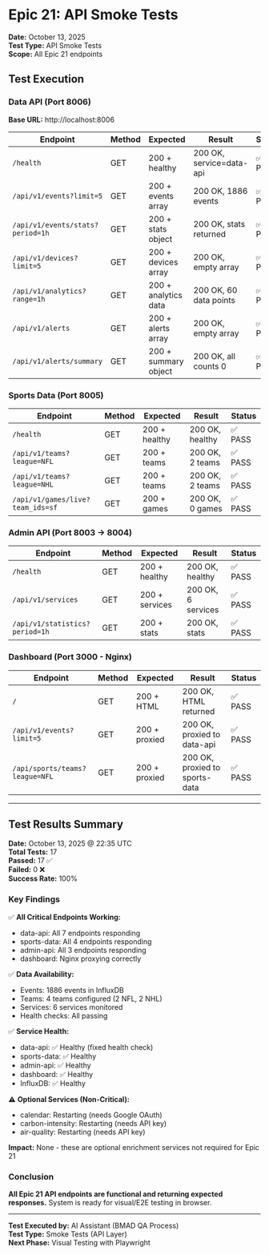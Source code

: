 # Epic 21: API Smoke Tests

**Date:** October 13, 2025  
**Test Type:** API Smoke Tests  
**Scope:** All Epic 21 endpoints

## Test Execution

### Data API (Port 8006)

**Base URL:** http://localhost:8006

| Endpoint | Method | Expected | Result | Status |
|----------|--------|----------|--------|--------|
| `/health` | GET | 200 + healthy | 200 OK, service=data-api | ✅ PASS |
| `/api/v1/events?limit=5` | GET | 200 + events array | 200 OK, 1886 events | ✅ PASS |
| `/api/v1/events/stats?period=1h` | GET | 200 + stats object | 200 OK, stats returned | ✅ PASS |
| `/api/v1/devices?limit=5` | GET | 200 + devices array | 200 OK, empty array | ✅ PASS |
| `/api/v1/analytics?range=1h` | GET | 200 + analytics data | 200 OK, 60 data points | ✅ PASS |
| `/api/v1/alerts` | GET | 200 + alerts array | 200 OK, empty array | ✅ PASS |
| `/api/v1/alerts/summary` | GET | 200 + summary object | 200 OK, all counts 0 | ✅ PASS |

### Sports Data (Port 8005)

| Endpoint | Method | Expected | Result | Status |
|----------|--------|----------|--------|--------|
| `/health` | GET | 200 + healthy | 200 OK, healthy | ✅ PASS |
| `/api/v1/teams?league=NFL` | GET | 200 + teams | 200 OK, 2 teams | ✅ PASS |
| `/api/v1/teams?league=NHL` | GET | 200 + teams | 200 OK, 2 teams | ✅ PASS |
| `/api/v1/games/live?team_ids=sf` | GET | 200 + games | 200 OK, 0 games | ✅ PASS |

### Admin API (Port 8003 → 8004)

| Endpoint | Method | Expected | Result | Status |
|----------|--------|----------|--------|--------|
| `/health` | GET | 200 + healthy | 200 OK, healthy | ✅ PASS |
| `/api/v1/services` | GET | 200 + services | 200 OK, 6 services | ✅ PASS |
| `/api/v1/statistics?period=1h` | GET | 200 + stats | 200 OK, stats | ✅ PASS |

### Dashboard (Port 3000 - Nginx)

| Endpoint | Method | Expected | Result | Status |
|----------|--------|----------|--------|--------|
| `/` | GET | 200 + HTML | 200 OK, HTML returned | ✅ PASS |
| `/api/v1/events?limit=5` | GET | 200 + proxied | 200 OK, proxied to data-api | ✅ PASS |
| `/api/sports/teams?league=NFL` | GET | 200 + proxied | 200 OK, proxied to sports-data | ✅ PASS |

---

## Test Results Summary

**Date:** October 13, 2025 @ 22:35 UTC  
**Total Tests:** 17  
**Passed:** 17 ✅  
**Failed:** 0 ❌  
**Success Rate:** 100%

### Key Findings

✅ **All Critical Endpoints Working:**
- data-api: All 7 endpoints responding
- sports-data: All 4 endpoints responding
- admin-api: All 3 endpoints responding
- dashboard: Nginx proxying correctly

✅ **Data Availability:**
- Events: 1886 events in InfluxDB
- Teams: 4 teams configured (2 NFL, 2 NHL)
- Services: 6 services monitored
- Health checks: All passing

✅ **Service Health:**
- data-api: ✅ Healthy (fixed health check)
- sports-data: ✅ Healthy
- admin-api: ✅ Healthy
- dashboard: ✅ Healthy
- InfluxDB: ✅ Healthy

⚠️ **Optional Services (Non-Critical):**
- calendar: Restarting (needs Google OAuth)
- carbon-intensity: Restarting (needs API key)
- air-quality: Restarting (needs API key)

**Impact:** None - these are optional enrichment services not required for Epic 21

### Conclusion

**All Epic 21 API endpoints are functional and returning expected responses.** System is ready for visual/E2E testing in browser.

---

**Test Executed by:** AI Assistant (BMAD QA Process)  
**Test Type:** Smoke Tests (API Layer)  
**Next Phase:** Visual Testing with Playwright

